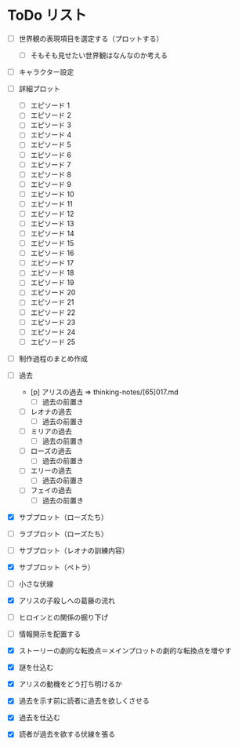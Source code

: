 # ToDo リスト
- [ ] 世界観の表現項目を選定する（プロットする）
  - [ ] そもそも見せたい世界観はなんなのか考える
- [ ] キャラクター設定
- [ ] 詳細プロット
  - [ ] エピソード 1
  - [ ] エピソード 2
  - [ ] エピソード 3
  - [ ] エピソード 4
  - [ ] エピソード 5
  - [ ] エピソード 6
  - [ ] エピソード 7
  - [ ] エピソード 8
  - [ ] エピソード 9
  - [ ] エピソード 10
  - [ ] エピソード 11
  - [ ] エピソード 12
  - [ ] エピソード 13
  - [ ] エピソード 14
  - [ ] エピソード 15
  - [ ] エピソード 16
  - [ ] エピソード 17
  - [ ] エピソード 18
  - [ ] エピソード 19
  - [ ] エピソード 20
  - [ ] エピソード 21
  - [ ] エピソード 22
  - [ ] エピソード 23
  - [ ] エピソード 24
  - [ ] エピソード 25
- [ ] 制作過程のまとめ作成
- [ ] 過去
  - [p] アリスの過去 => thinking-notes/[65]017.md
    - [ ] 過去の前置き
  - [ ] レオナの過去
    - [ ] 過去の前置き
  - [ ] ミリアの過去
    - [ ] 過去の前置き
  - [ ] ローズの過去
    - [ ] 過去の前置き
  - [ ] エリーの過去
    - [ ] 過去の前置き
  - [ ] フェイの過去
    - [ ] 過去の前置き
- [x] サブプロット（ローズたち）
- [ ] ラブプロット（ローズたち）
- [ ] サブプロット（レオナの訓練内容）
- [x] サブプロット（ペトラ）
- [ ] 小さな伏線
- [x] アリスの子殺しへの葛藤の流れ
- [ ] ヒロインとの関係の掘り下げ
- [ ] 情報開示を配置する
- [x] ストーリーの劇的な転換点＝メインプロットの劇的な転換点を増やす
- [x] 謎を仕込む
- [x] アリスの動機をどう打ち明けるか
- [x] 過去を示す前に読者に過去を欲しくさせる
- [x] 過去を仕込む
- [x] 読者が過去を欲する伏線を張る

